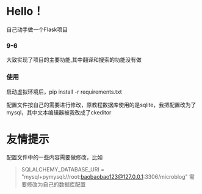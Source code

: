 <h1>Hello！</h1>
<p>自己动手做一个Flask项目<p>
<h3>9-6</h3>
<p>大致实现了项目的主要功能,其中翻译和搜索的功能没有做</p>
<h3>使用</h3>
  <p>启动虚拟环境后，pip install -r requirements.txt</p>
  <p>配置文件按自己的需要进行修改，原教程数据库使用的是sqlite，我把配置改为了mysql，其中文本编辑器被我改成了ckeditor</p>

# 友情提示
配置文件中的一些内容需要做修改，比如
>SQLALCHEMY_DATABASE_URI = "mysql+pymysql://root:baobaobao123@127.0.0.1:3306/microblog"
需要修改为自己的数据库配置
